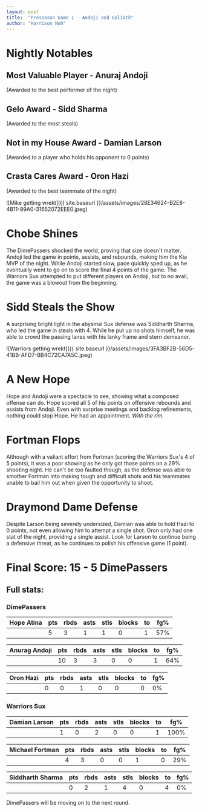 ```yaml
---
layout: post
title:  "Preseason Game 1 - Andoji and Goliath"
author: "Harrison Noh"
---
```


# Nightly Notables
## Most Valuable Player - Anuraj Andoji
(Awarded to the best performer of the night)
## Gelo Award - Sidd Sharma
(Awarded to the most steals)
## Not in my House Award - Damian Larson
(Awarded to a player who holds his opponent to 0 points)
## Crasta Cares Award - Oron Hazi
(Awarded to the best teammate of the night)

![Mike getting wrekt]({{ site.baseurl }}/assets/images/28E34624-B2E8-4B11-99A0-31652072EEE0.jpeg)

# Chobe Shines

The DimePassers shocked the world, proving that size doesn't matter. Andoji led the game in points, assists, and rebounds, making him the Kia MVP of the night. While Andoji started slow, pace quickly sped up, as he eventually went to go on to score the final 4 points of the game. The Warriors Sux attempted to put different players on Andoji, but to no avail, the game was a blowout from the beginning.

# Sidd Steals the Show

A surprising bright light in the abysmal Sux defense was Siddharth Sharma, who led the game in steals with 4. While he put up no shots himself, he was able to crowd the passing lanes with his lanky frame and stern demeanor.

![Warriors getting wrekt]({{ site.baseurl }}/assets/images/3FA3BF2B-56D5-41BB-AFD7-BB4C72CA7A5C.jpeg)

# A New Hope

Hope and Andoji were a spectacle to see, showing what a composed offense can do. Hope scored all 5 of his points on offensive rebounds and assists from Andoji. Even with surprise meetings and backlog refinements, nothing could stop Hope. He had an appointment. *With the rim.*

# Fortman Flops

Although with a valiant effort from Fortman (scoring the Warriors Sux's 4 of 5 points), it was a poor showing as he only got those points on a 29% shooting night. He can't be too faulted though, as the defense was able to smother Fortman into making tough and difficult shots and his teammates unable to bail him out when given the opportunity to shoot.

# Draymond Dame Defense
Despite Larson being severely undersized, Damian was able to hold Hazi to 0 points, not even allowing him to attempt a single shot. Oron only had one stat of the night, providing a single assist. Look for Larson to continue being a defensive threat, as he continues to polish his offensive game (1 point).

# Final Score: 15 - 5 DimePassers

## Full stats:
### DimePassers

| Hope Atina | pts | rbds | asts | stls | blocks | to | fg% |
|------------|-----|------|------|------|--------|----|-----|
|            | 5   | 3    | 1    | 1    | 0      | 1  | 57% |

| Anurag Andoji | pts | rbds | asts | stls | blocks | to | fg% |
|---------------|-----|------|------|------|--------|----|-----|
|               | 10  | 3    | 3    | 0    | 0      | 1  | 64% |

| Oron Hazi | pts | rbds | asts | stls | blocks | to | fg% |
|-----------|-----|------|------|------|--------|----|-----|
|           | 0   | 0    | 1    | 0    | 0      | 0  | 0%  |

### Warriors Sux

| Damian Larson | pts | rbds | asts | stls | blocks | to | fg%  |
|---------------|-----|------|------|------|--------|----|------|
|               | 1   | 0    | 2    | 0    | 0      | 1  | 100% |

| Michael Fortman | pts | rbds | asts | stls | blocks | to | fg% |
|-----------------|-----|------|------|------|--------|----|-----|
|                 | 4   | 3    | 0    | 0    | 1      | 0  | 29% |

| Siddharth Sharma | pts | rbds | asts | stls | blocks | to | fg% |
|------------------|-----|------|------|------|--------|----|-----|
|                  | 0   | 2    | 1    | 4    | 0      | 4  | 0%  |

DimePassers will be moving on to the next round.
